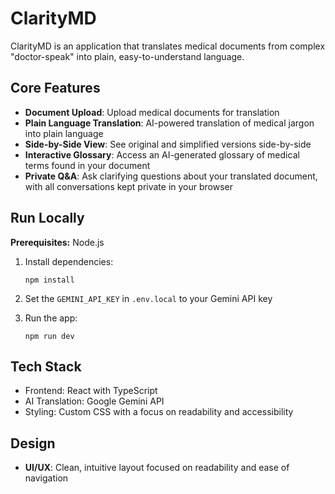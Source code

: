 # ClarityMD

ClarityMD is an application that translates medical documents from complex "doctor-speak" into plain, easy-to-understand language.

## Core Features

- **Document Upload**: Upload medical documents for translation
- **Plain Language Translation**: AI-powered translation of medical jargon into plain language
- **Side-by-Side View**: See original and simplified versions side-by-side
- **Interactive Glossary**: Access an AI-generated glossary of medical terms found in your document
- **Private Q&A**: Ask clarifying questions about your translated document, with all conversations kept private in your browser

## Run Locally

**Prerequisites:** Node.js

1. Install dependencies:
   ```
   npm install
   ```

2. Set the `GEMINI_API_KEY` in `.env.local` to your Gemini API key

3. Run the app:
   ```
   npm run dev
   ```

## Tech Stack

- Frontend: React with TypeScript
- AI Translation: Google Gemini API
- Styling: Custom CSS with a focus on readability and accessibility

## Design
- **UI/UX**: Clean, intuitive layout focused on readability and ease of navigation
